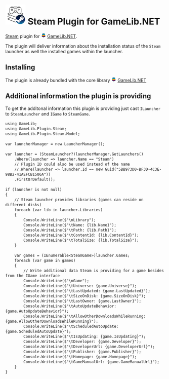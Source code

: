 ![GameLib.NET](Resources/GameLibPluginLogo64px.png "GameLib.NET Steam") 
Steam Plugin for GameLib.NET
======

[Steam](https://store.steampowered.com) plugin for ![GameLib.NET](../../Resources/GameLibNET-Logo-16px.png "GameLib.NET") [GameLib.NET](README.md).

The plugin will deliver information about the installation status of the `Steam` launcher as well the installed games within the launcher.

## Installing

The plugin is already bundled with the core library ![GameLib.NET](../../Resources/GameLibNET-Logo-16px.png "GameLib.NET") [GameLib.NET](README.md)

## Additional information the plugin is providing

To get the additonal information this plugin is providing just cast `ILauncher` to `SteamLauncher` and `IGame` to `SteamGame`.


```CSharp
using GameLib;
using GameLib.Plugin.Steam;
using GameLib.Plugin.Steam.Model;

var launcherManager = new LauncherManager();

var launcher = (SteamLauncher?)launcherManager.GetLaunchers()
    .Where(launcher => launcher.Name == "Steam")
    // Plugin ID could also be used instead of the name
    //.Where(launcher => launcher.Id == new Guid("5BB973D0-BF3D-4C3E-98B2-41AEFCB1506A"))
    .FirstOrDefault();

if (launcher is not null)
{
    // Steam launcher provides libraries (games can reside on different disks)
    foreach (var lib in launcher.Libraries)
    {
        Console.WriteLine($"\nLibrary");
        Console.WriteLine($"\tName: {lib.Name}");
        Console.WriteLine($"\tPath: {lib.Path}");
        Console.WriteLine($"\tContentId: {lib.ContentId}");
        Console.WriteLine($"\tTotalSize: {lib.TotalSize}");
    }

    var games = (IEnumerable<SteamGame>)launcher.Games;
    foreach (var game in games)
    {
        // Write additional data Steam is providing for a game besides from the IGame interface
        Console.WriteLine($"\nGame");
        Console.WriteLine($"\tUniverse: {game.Universe}");
        Console.WriteLine($"\tLastUpdated: {game.LastUpdated}");
        Console.WriteLine($"\tSizeOnDisk: {game.SizeOnDisk}");
        Console.WriteLine($"\tLastOwner: {game.LastOwner}");
        Console.WriteLine($"\tAutoUpdateBehavior: {game.AutoUpdateBehavior}");
        Console.WriteLine($"\tAllowOtherDownloadsWhileRunning: {game.AllowOtherDownloadsWhileRunning}");
        Console.WriteLine($"\tScheduledAutoUpdate: {game.ScheduledAutoUpdate}");
        Console.WriteLine($"\tIsUpdating: {game.IsUpdating}");
        Console.WriteLine($"\tDeveloper: {game.Developer}");
        Console.WriteLine($"\tDeveloperUrl: {game.DeveloperUrl}");
        Console.WriteLine($"\tPublisher: {game.Publisher}");
        Console.WriteLine($"\tHomepage: {game.Homepage}");
        Console.WriteLine($"\tGameManualUrl: {game.GameManualUrl}");
    }
}
```